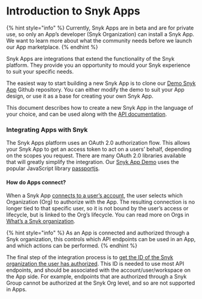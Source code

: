 # Introduction to Snyk Apps

{% hint style="info" %}
Currently, Snyk Apps are in beta and are for private use, so only an App’s developer \(Snyk Organization\) can install a Snyk App. We want to learn more about what the community needs before we launch our App marketplace.
{% endhint %}

Snyk Apps are integrations that extend the functionality of the Snyk platform. They provide you an opportunity to mould your Snyk experience to suit your specific needs.

The easiest way to start building a new Snyk App is to clone our [Demo Snyk App](https://github.com/snyk/snyk-apps-demo) Github repository. You can either modify the demo to suit your App design, or use it as a base for creating your own Snyk App.

This document describes how to create a new Snyk App in the language of your choice, and can be used along with the [API documentation](https://snyk.docs.apiary.io/#reference/apps). 

### Integrating Apps with Snyk

The Snyk Apps platform uses an OAuth 2.0 authorization flow. This allows your Snyk App to get an access token to act on a users’ behalf, depending on the scopes you request. There are many OAuth 2.0 libraries available that will greatly simplify the integration. Our [Snyk App Demo](https://github.com/snyk/snyk-apps-demo) uses the popular JavaScript library [passportjs](http://www.passportjs.org/packages/passport-oauth2/).

#### How do Apps connect?

When a Snyk App [connects to a user’s account](getting-started-with-snyk-apps/set-up-to-authorize-users.md), the user selects which Organization \(Org\) to authorize with the App. The resulting connection is no longer tied to that specific user, so it is not bound by the user’s access or lifecycle, but is linked to the Org’s lifecycle. You can read more on Orgs in [What’s a Snyk organization](https://docs.snyk.io/user-and-group-management/managing-groups-and-organizations/whats-a-snyk-organization).

{% hint style="info" %}
As an App is connected and authorized through a Snyk organization, this controls which API endpoints can be used in an App, and which actions can be performed.
{% endhint %}

The final step of the integration process is to [get the ID of the Snyk organization the user has authorized](getting-started-with-snyk-apps/retrieve-the-app-org-ids.md). This ID is needed to use most API endpoints, and should be associated with the account/user/workspace on the App side. For example, endpoints that are authorized through a Snyk Group cannot be authorized at the Snyk Org level, and so are not supported in Apps.

